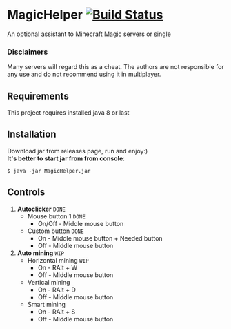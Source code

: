 # MagicHelper [![Build Status](https://travis-ci.com/Russia9/MagicHelper.svg?branch=master)](https://travis-ci.com/Russia9/MagicHelper) 
An optional assistant to Minecraft Magic servers or single
### Disclaimers
Many servers will regard this as a cheat. The authors are not 
responsible for any use and do not recommend using it in multiplayer.

## Requirements
This project requires installed java 8 or last

## Installation
Download jar from releases page, run and enjoy:) <br>
**It's better to start jar from from console**:
```Shell
$ java -jar MagicHelper.jar
```

## Controls 
1. **Autoclicker** `DONE`
   - Mouse button 1 `DONE`
     - On/Off - Middle mouse button 
   - Custom button `DONE`
     - On - Middle mouse button + Needed button
     - Off -  Middle mouse button
2. **Auto mining** `WIP`
   - Horizontal mining `WIP`
     - On - RAlt + W
     - Off - Middle mouse button
   - Vertical mining
     - On - RAlt + D
     - Off - Middle mouse button
   - Smart mining
     - On - RAlt + S
     - Off - Middle mouse button
